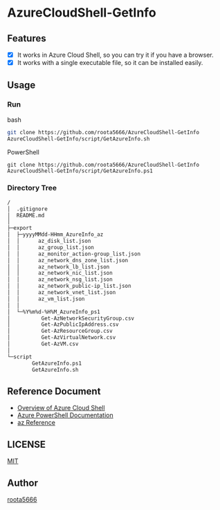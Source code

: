 # AzureCloudShell-GetInfo

## Features

- [x] It works in Azure Cloud Shell, so you can try it if you have a browser.
- [x] It works with a single executable file, so it can be installed easily.

## Usage

### Run

bash

```bash
git clone https://github.com/roota5666/AzureCloudShell-GetInfo
AzureCloudShell-GetInfo/script/GetAzureInfo.sh
```

PowerShell

```PowerShesll
git clone https://github.com/roota5666/AzureCloudShell-GetInfo
AzureCloudShell-GetInfo/script/GetAzureInfo.ps1
```

### Directory Tree

```bash
/
│  .gitignore
│  README.md
│
├─export
│  ├─yyyyMMdd-HHmm_AzureInfo_az
│  │      az_disk_list.json
│  │      az_group_list.json
│  │      az_monitor_action-group_list.json
│  │      az_network_dns_zone_list.json
│  │      az_network_lb_list.json
│  │      az_network_nic_list.json
│  │      az_network_nsg_list.json
│  │      az_network_public-ip_list.json
│  │      az_network_vnet_list.json
│  │      az_vm_list.json
│  │
│  └─%Y%m%d-%H%M_AzureInfo_ps1
│          Get-AzNetworkSecurityGroup.csv
│          Get-AzPublicIpAddress.csv
│          Get-AzResourceGroup.csv
│          Get-AzVirtualNetwork.csv
│          Get-AzVM.csv
│
└─script
        GetAzureInfo.ps1
        GetAzureInfo.sh
```

## Reference Document

- [Overview of Azure Cloud Shell](https://docs.microsoft.com/en-us/azure/cloud-shell/overview)
- [Azure PowerShell Documentation](https://docs.microsoft.com/en-us/powershell/azure/?view=azps-8.2.0)
- [az Reference](https://docs.microsoft.com/en-us/cli/azure/reference-index?view=azure-cli-latest)

## LICENSE

[MIT](./LICENSE)

## Author

[roota5666](https://github.com/roota5666)
